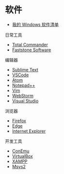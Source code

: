 # 软件

- [我的 Windows 软件清单](../windows/list.md)

日常工具

- [Total Commander](totalcmd/index.md)
- [Faststone Software](faststone/index.md)

编辑器

- [Sublime Text](sublimetext/index.md)
- [VSCode](vscode/index.md)
- [Atom](atom/index.md)
- [Notepad++](npp/index.md)
- [Vim](vim/index.md)
- [WebStorm](webstorm/index.md)
- [Visual Studio](vs/index.md)

浏览器

- [Firefox](firefox/index.md)
- [Edge](edge/index.md)
- [Internet Explorer](ie/index.md)

开发工具

- [ConEmu](conemu/index.md)
- [VirtualBox](virtualbox/index.md)
- [XAMPP](xampp/index.md)
- [Msys2](msys2/index.md)
